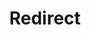 ﻿---
layout: src/layouts/Redirect.astro
title: Redirect
redirect: /docs/deployments/azure/cloud-services/vip-swap
pubDate:  2023-01-01
navSearch: false
navSitemap: false
navMenu: false
---
